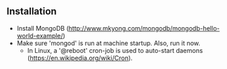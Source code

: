 
## Installation

* Install MongoDB (http://www.mkyong.com/mongodb/mongodb-hello-world-example/)
* Make sure 'mongod' is run at machine startup. Also, run it now.
    - In Linux, a '@reboot' cron-job is used to auto-start daemons (https://en.wikipedia.org/wiki/Cron).
